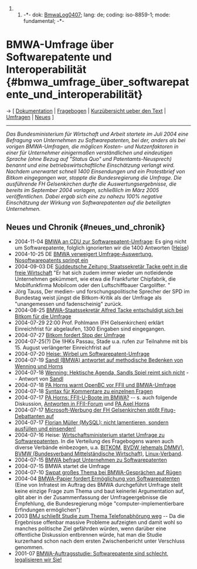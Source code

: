 1.  1.  -\*- dok: [BmwaLog0407](BmwaLog0407 "wikilink"); lang: de;
        coding: iso-8859-1; mode: fundamental; -\*-

# BMWA-Umfrage über Softwarepatente und Interoperabilität {#bmwa_umfrage_über_softwarepatente_und_interoperabilität}

-\> \[ [ Dokumentation](BmwaUmfrage04De "wikilink") \| [
Fragebogen](Bmwa040715De "wikilink") \| [ Kurzübersicht ueber den
Text](BmwaText040715De "wikilink") \| [
Umfragen](SwpatpretiDe "wikilink") \| [ Neues](SwpatcninoDe "wikilink")
\]

------------------------------------------------------------------------

*Das Bundesministerium für Wirtschaft und Arbeit startete im Juli 2004
eine Befragung von Unternehmen zu Softwarepatenten, bei der, anders als
bei vorigen BMWA-Umfragen, die möglicen Kosten- und Nutzenfaktoren in
einer für Unternehmer einigermaßen verständlichen und eindeutigen
Sprache (ohne Bezug auf \"Status Quo\" und Patentamts-Neusprech) benannt
und eine betriebswirtschaftliche Einschätzung verlangt wird. Nachdem
unerwartet schnell 1400 Einsendungen und ein Protestbrief von Bitkom
eingegangen war, stoppte die Bundesregierung die Umfrage. Die
ausführende FH Gelsenkirchen durfte die Auswertungsergebnisse, die
bereits im September 2004 vorlagen, schließlich im März 2005
veröffentlichen. Dabei ergab sich eine zu nahezu 100% negative
Einschätzung der Wirkung von Softwarepatenten auf die beteiligten
Unternehmen.*

## Neues und Chronik {#neues_und_chronik}

-   2004-11-04 [BMWA an CDU zur
    Softwarepatent-Umfrage](http://www.nosoftwarepatents.com/phpBB2/viewtopic.php?t=115&highlight= "wikilink"):
    Es ging nicht um Softwarepatente, folglich ignorierten wir die 1400
    Antworten
    ([Heise](http://www.heise.de/newsticker/meldung/52915 "wikilink"))
-   2004-10-25 DE [BMWA verweigert Umfrage-Auswertung, Nosoftwarepatents
    springt
    ein](http://www.heise.de/newsticker/meldung/52538 "wikilink")
-   2004-09-03 DE [Süddeutsche Zeitung: Staatssekretär Tacke geht in die
    freie
    Wirtschaft](http://www.sueddeutsche.de/wirtschaft/artikel/593/38555/ "wikilink")
    \"Er hat sich zudem immer wieder um notleidende Unternehmen
    gekümmert, wie etwa die Frankfurter Chipfabrik, die Mobilfunkfirma
    Mobilcom oder den Luftschiffbauer Cargolifter. \"
-   Jörg Tauss, Der medien- und forschungspolitische Sprecher der SPD im
    Bundestag weist jüngst die Bitkom-Kritik als der Umfrage als
    \"unangemessen und fadenscheinig\" zurück.
-   2004-08-25 [ BMWA-Staatssekretär Alfred Tacke entschuldigt sich bei
    Bitkom für die Umfrage](Tacke040825De "wikilink")
-   2004-07-29 22:00 Prof. Pohlmann (FH Gelsenkirchen) erklärt
    Einreichfrist für abgelaufen, 1300 Eingaben sind eingegangen.
-   2004-07-27 [ Bitkom fordert Stop der
    Umfrage](Bitkom040727De "wikilink")
-   2004-07-25(?) Die !IHKs Passau, Stade u.a. rufen zur Teilnahme mit
    bis 15. August verlängerter Einreichfrist auf
-   2004-07-20 [Heise: Wirbel um
    Softwarepatent-Umfrage](http://www.heise.de/newsticker/meldung/49239 "wikilink")
-   2004-07-19 [Sandl (BMWA) antwortet auf methodische Bedenken von
    Wenning und
    Horns](http://www.fitug.de/debate/0407/msg00146.html "wikilink")
-   2004-07-18 [Wenning: Hektische Agenda, Sandls Spiel reimt sich
    nicht](http://www.fitug.de/debate/0407/msg00143.html "wikilink") \--
    Antwort von [ Sandl](UlrichSandlDe "wikilink")
-   2004-07-18 [PA Horns warnt OpenBC vor FFII und
    BMWA-Umfrage](http://lists.ffii.org/archive/mails/swpat/2004/Jul/0194.html "wikilink")
-   2004-07-18 [ Syntax für Kommentare zu einzelnen
    Fragen](BmwaNot040715De "wikilink")
-   2004-07-17 [PA Horns: FFII-U-Boote im
    BMWA?](http://www.fitug.de/debate/0407/msg00121.html "wikilink")
    \-- s. auch folgende Diskussion, [Antworten in
    FFII-Forum](http://lists.ffii.org/archive/mails/swpat/2004/Jul/0167.html "wikilink")
    und [ PA Axel Horns](SwpathornsDe "wikilink")
-   2004-07-17 [ Microsoft-Werbung der FH Gelsenkirchen stößt
    Fitug-Debattanten auf](FhgeMs040706De "wikilink")
-   2004-07-17 [Florian Müller (MySQL): nicht lamentieren, sondern
    ausfüllen und
    einsenden!](http://www.heise.de/newsticker/foren/go.shtml?read=1&msg_id=6067706&forum_id=61171 "wikilink")
-   2004-07-16 Heise: [Wirtschaftsministerium startet Umfrage zu
    Softwarepatenten](http://www.heise.de/newsticker/meldung/49148 "wikilink").
    In die Verteilung des Fragebogens waren auch diverse Verbände
    einbezogen, u.a. [ BITKOM](SwpatbitkomDe "wikilink"), [ BVDW
    (ehemals DMMV)](SwpatdmmvDe "wikilink"), [BVMW (Bundesverband
    Mittelständische Wirtschaft)](http://www.bvmwonline.de/ "wikilink"),
    [Linux-Verband](http://www.linux-verband.de/ "wikilink").
-   2004-07-15 [ BMWA befragt Unternehmen zu
    Softwarepatenten](Bmwa040715De "wikilink")
-   2004-07-15 BMWA startet die Umfrage
-   2004-07-10 [ Swpat großes Thema bei BMWA-Gesprächen auf
    Rügen](Ruegen040710De "wikilink")
-   2004-04 [ BMWA-Papier fordert Ermöglichung von
    Softwarepatenten](Bmwa0404De "wikilink") (Eine von Infratest im
    Auftrag des BMWA durchgeführt Umfrage stellt keine einzige Frage zum
    Thema und baut keinerlei Argumentation auf, gibt aber in der
    Zusammenfassung der Umfrageergebnisse die Empfehlung, die
    Bundesregierung möge \"computer-implementierbare Erfindungen
    ermöglichen\")
-   2003 [BMJ schließt Studie zum Thema Telefonabhörung
    weg](http://www.zdf.de/ZDFde/inhalt/20/0,1872,2044692,00.html "wikilink")
    \-- Da die Ergebnisse offenbar massive Probleme aufzeigten und damit
    wohl so manches politische Ziel gefährden würden, wenn darüber eine
    öffentliche Diskussion entbrennen würde, hat man die Studie
    kurzerhand schon nach dem ersten Zwischenbericht unter Verschluss
    genommen.
-   2001-07 [ BMWA-Auftragsstudie: Softwarepatente sind schlecht,
    legalisieren wir Sie!](BmwiFhgmpi01De "wikilink")
